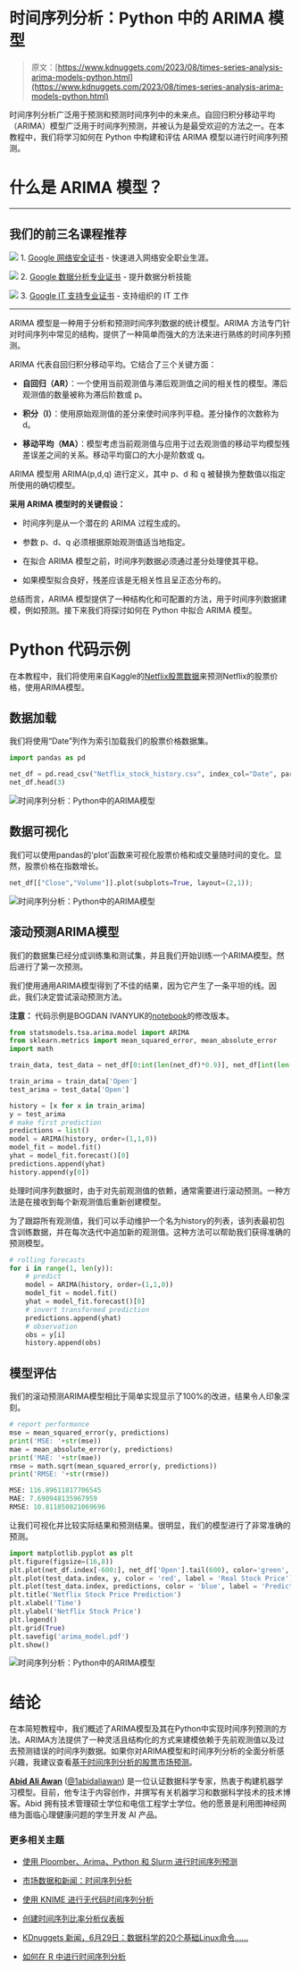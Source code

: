 # 时间序列分析：Python 中的 ARIMA 模型

> 原文：[https://www.kdnuggets.com/2023/08/times-series-analysis-arima-models-python.html](https://www.kdnuggets.com/2023/08/times-series-analysis-arima-models-python.html)

时间序列分析广泛用于预测和预测时间序列中的未来点。自回归积分移动平均（ARIMA）模型广泛用于时间序列预测，并被认为是最受欢迎的方法之一。在本教程中，我们将学习如何在 Python 中构建和评估 ARIMA 模型以进行时间序列预测。

# 什么是 ARIMA 模型？

* * *

## 我们的前三名课程推荐

![](../Images/0244c01ba9267c002ef39d4907e0b8fb.png) 1\. [Google 网络安全证书](https://www.kdnuggets.com/google-cybersecurity) - 快速进入网络安全职业生涯。

![](../Images/e225c49c3c91745821c8c0368bf04711.png) 2\. [Google 数据分析专业证书](https://www.kdnuggets.com/google-data-analytics) - 提升数据分析技能

![](../Images/0244c01ba9267c002ef39d4907e0b8fb.png) 3\. [Google IT 支持专业证书](https://www.kdnuggets.com/google-itsupport) - 支持组织的 IT 工作

* * *

ARIMA 模型是一种用于分析和预测时间序列数据的统计模型。ARIMA 方法专门针对时间序列中常见的结构，提供了一种简单而强大的方法来进行熟练的时间序列预测。

ARIMA 代表自回归积分移动平均。它结合了三个关键方面：

+   **自回归（AR）**：一个使用当前观测值与滞后观测值之间的相关性的模型。滞后观测值的数量被称为滞后阶数或 p。

+   **积分（I）**：使用原始观测值的差分来使时间序列平稳。差分操作的次数称为 d。

+   **移动平均（MA）**：模型考虑当前观测值与应用于过去观测值的移动平均模型残差误差之间的关系。移动平均窗口的大小是阶数或 q。

ARIMA 模型用 ARIMA(p,d,q) 进行定义，其中 p、d 和 q 被替换为整数值以指定所使用的确切模型。

**采用 ARIMA 模型时的关键假设：**

+   时间序列是从一个潜在的 ARIMA 过程生成的。

+   参数 p、d、q 必须根据原始观测值适当地指定。

+   在拟合 ARIMA 模型之前，时间序列数据必须通过差分处理使其平稳。

+   如果模型拟合良好，残差应该是无相关性且呈正态分布的。

总结而言，ARIMA 模型提供了一种结构化和可配置的方法，用于时间序列数据建模，例如预测。接下来我们将探讨如何在 Python 中拟合 ARIMA 模型。

# Python 代码示例

在本教程中，我们将使用来自Kaggle的[Netflix股票数据](https://www.kaggle.com/datasets/kalilurrahman/netflix-stock-data-live-and-latest)来预测Netflix的股票价格，使用ARIMA模型。

## 数据加载

我们将使用“Date”列作为索引加载我们的股票价格数据集。

```py
import pandas as pd

net_df = pd.read_csv("Netflix_stock_history.csv", index_col="Date", parse_dates=True)
net_df.head(3)
```

![时间序列分析：Python中的ARIMA模型](../Images/45c613ce2720f21ecdc32e2c936dabcd.png)

## 数据可视化

我们可以使用pandas的'plot'函数来可视化股票价格和成交量随时间的变化。显然，股票价格在指数增长。

```py
net_df[["Close","Volume"]].plot(subplots=True, layout=(2,1));
```

![时间序列分析：Python中的ARIMA模型](../Images/2935f68cac64230c4f58e3577f7e0735.png)

## 滚动预测ARIMA模型

我们的数据集已经分成训练集和测试集，并且我们开始训练一个ARIMA模型。然后进行了第一次预测。

我们使用通用ARIMA模型得到了不佳的结果，因为它产生了一条平坦的线。因此，我们决定尝试滚动预测方法。

**注意：** 代码示例是BOGDAN IVANYUK的[notebook](https://www.kaggle.com/code/bogdanbaraban/ar-arima-lstm#ARIMA-model)的修改版本。

```py
from statsmodels.tsa.arima.model import ARIMA
from sklearn.metrics import mean_squared_error, mean_absolute_error
import math

train_data, test_data = net_df[0:int(len(net_df)*0.9)], net_df[int(len(net_df)*0.9):]

train_arima = train_data['Open']
test_arima = test_data['Open']

history = [x for x in train_arima]
y = test_arima
# make first prediction
predictions = list()
model = ARIMA(history, order=(1,1,0))
model_fit = model.fit()
yhat = model_fit.forecast()[0]
predictions.append(yhat)
history.append(y[0])
```

处理时间序列数据时，由于对先前观测值的依赖，通常需要进行滚动预测。一种方法是在接收到每个新观测值后重新创建模型。

为了跟踪所有观测值，我们可以手动维护一个名为history的列表，该列表最初包含训练数据，并在每次迭代中追加新的观测值。这种方法可以帮助我们获得准确的预测模型。

```py
# rolling forecasts
for i in range(1, len(y)):
    # predict
    model = ARIMA(history, order=(1,1,0))
    model_fit = model.fit()
    yhat = model_fit.forecast()[0]
    # invert transformed prediction
    predictions.append(yhat)
    # observation
    obs = y[i]
    history.append(obs) 
```

## 模型评估

我们的滚动预测ARIMA模型相比于简单实现显示了100%的改进，结果令人印象深刻。

```py
# report performance
mse = mean_squared_error(y, predictions)
print('MSE: '+str(mse))
mae = mean_absolute_error(y, predictions)
print('MAE: '+str(mae))
rmse = math.sqrt(mean_squared_error(y, predictions))
print('RMSE: '+str(rmse))
```

```py
MSE: 116.89611817706545
MAE: 7.690948135967959
RMSE: 10.811850821069696
```

让我们可视化并比较实际结果和预测结果。很明显，我们的模型进行了非常准确的预测。

```py
import matplotlib.pyplot as plt
plt.figure(figsize=(16,8))
plt.plot(net_df.index[-600:], net_df['Open'].tail(600), color='green', label = 'Train Stock Price')
plt.plot(test_data.index, y, color = 'red', label = 'Real Stock Price')
plt.plot(test_data.index, predictions, color = 'blue', label = 'Predicted Stock Price')
plt.title('Netflix Stock Price Prediction')
plt.xlabel('Time')
plt.ylabel('Netflix Stock Price')
plt.legend()
plt.grid(True)
plt.savefig('arima_model.pdf')
plt.show() 
```

![时间序列分析：Python中的ARIMA模型](../Images/07908ed7c232efb467982449a7642896.png)

# 结论

在本简短教程中，我们概述了ARIMA模型及其在Python中实现时间序列预测的方法。ARIMA方法提供了一种灵活且结构化的方式来建模依赖于先前观测值以及过去预测错误的时间序列数据。如果你对ARIMA模型和时间序列分析的全面分析感兴趣，我建议查看[基于时间序列分析的股票市场预测](/2020/01/stock-market-forecasting-time-series-analysis.html)。

**[Abid Ali Awan](https://www.polywork.com/kingabzpro)** ([@1abidaliawan](https://www.linkedin.com/in/1abidaliawan/)) 是一位认证数据科学专家，热衷于构建机器学习模型。目前，他专注于内容创作，并撰写有关机器学习和数据科学技术的技术博客。Abid 拥有技术管理硕士学位和电信工程学士学位。他的愿景是利用图神经网络为面临心理健康问题的学生开发 AI 产品。

### 更多相关主题

+   [使用 Ploomber、Arima、Python 和 Slurm 进行时间序列预测](https://www.kdnuggets.com/2022/03/time-series-forecasting-ploomber-arima-python-slurm.html)

+   [市场数据和新闻：时间序列分析](https://www.kdnuggets.com/2022/06/market-data-news-time-series-analysis.html)

+   [使用 KNIME 进行无代码时间序列分析](https://www.kdnuggets.com/2022/10/packt-codeless-time-series-analysis-knime.html)

+   [创建时间序列比率分析仪表板](https://www.kdnuggets.com/2023/06/wolfer-create-time-series-ratio-analysis-dashboard.html)

+   [KDnuggets 新闻，6月29日：数据科学的20个基础Linux命令……](https://www.kdnuggets.com/2022/n26.html)

+   [如何在 R 中进行时间序列分析](https://www.kdnuggets.com/how-to-conduct-time-series-analysis-in-r)
